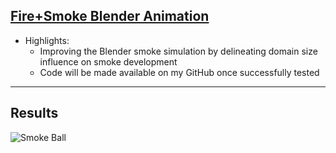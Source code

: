 ## [Fire+Smoke Blender Animation](https://openengg1.github.io/blender1)

* Highlights:
  * Improving the Blender smoke simulation by delineating domain size influence on smoke development
  * Code will be made available on my GitHub once successfully tested

---
## Results 

![Smoke Ball](blender1.gif)

